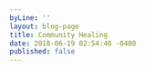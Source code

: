 ```yaml
---
byLine: ''
layout: blog-page
title: Community Healing
date: 2018-06-19 02:54:40 -0400
published: false
---
```


